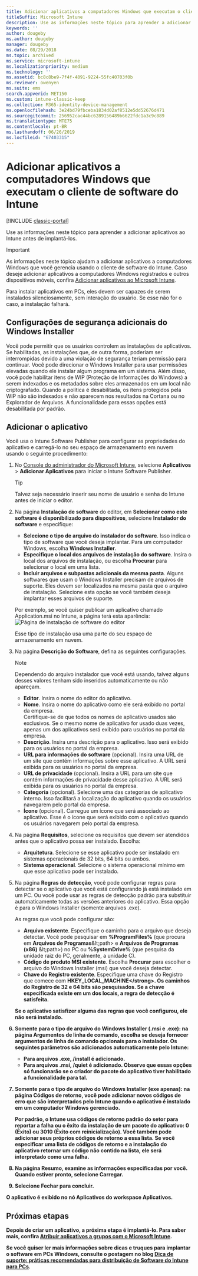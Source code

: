 ```yaml
---
title: Adicionar aplicativos a computadores Windows que executam o cliente de software do Intune
titleSuffix: Microsoft Intune
description: Use as informações neste tópico para aprender a adicionar aplicativos para computadores Windows ao Intune antes de implantá-los.
keywords: ''
author: dougeby
ms.author: dougeby
manager: dougeby
ms.date: 08/29/2018
ms.topic: archived
ms.service: microsoft-intune
ms.localizationpriority: medium
ms.technology: ''
ms.assetid: bc8c8be9-7f4f-4891-9224-55fc40703f0b
ms.reviewer: owenyen
ms.suite: ems
search.appverid: MET150
ms.custom: intune-classic-keep
ms.collection: M365-identity-device-management
ms.openlocfilehash: 3e24bd79fbceba1834d02af8512e5dd52676d471
ms.sourcegitcommit: 256952cac44bc6289156489b6622fdc1a3c9c889
ms.translationtype: MTE75
ms.contentlocale: pt-BR
ms.lasthandoff: 06/26/2019
ms.locfileid: "67403315"
---
```

# <a name="add-apps-for-windows-pcs-that-run-the-intune-software-client"></a>Adicionar aplicativos a computadores Windows que executam o cliente de software do Intune

[!INCLUDE [classic-portal](includes/classic-portal.md)]

Use as informações neste tópico para aprender a adicionar aplicativos ao Intune antes de implantá-los.

> [!IMPORTANT]
> As informações neste tópico ajudam a adicionar aplicativos a computadores Windows que você gerencia usando o cliente de software do Intune. Caso deseje adicionar aplicativos a computadores Windows registrados e outros dispositivos móveis, confira [Adicionar aplicativos ao Microsoft Intune](apps-add.md).

Para instalar aplicativos em PCs, eles devem ser capazes de serem instalados silenciosamente, sem interação do usuário. Se esse não for o caso, a instalação falhará.

## <a name="additional-security-settings-for-windows-installer"></a>Configurações de segurança adicionais do Windows Installer
Você pode permitir que os usuários controlem as instalações de aplicativos. Se habilitadas, as instalações que, de outra forma, poderiam ser interrompidas devido a uma violação de segurança teriam permissão para continuar. Você pode direcionar o Windows Installer para usar permissões elevadas quando ele instalar algum programa em um sistema. Além disso, você pode habilitar itens de WIP (Proteção de Informações do Windows) a serem indexados e os metadados sobre eles armazenados em um local não criptografado. Quando a política é desabilitada, os itens protegidos pela WIP não são indexados e não aparecem nos resultados na Cortana ou no Explorador de Arquivos. A funcionalidade para essas opções está desabilitada por padrão. 

## <a name="add-the-app"></a>Adicionar o aplicativo
Você usa o Intune Software Publisher para configurar as propriedades do aplicativo e carregá-lo no seu espaço de armazenamento em nuvem usando o seguinte procedimento:

1. No [Console do administrador do Microsoft Intune](https://manage.microsoft.com), selecione **Aplicativos** &gt; **Adicionar Aplicativos** para iniciar o Intune Software Publisher.

   > [!TIP]
   > Talvez seja necessário inserir seu nome de usuário e senha do Intune antes de iniciar o editor.

2. Na página **Instalação de software** do editor, em **Selecionar como este software é disponibilizado para dispositivos**, selecione **Instalador do software** e especifique:

   - **Selecione o tipo de arquivo do instalador do software**. Isso indica o tipo de software que você deseja implantar. Para um computador Windows, escolha **Windows Installer**.
   - **Especifique o local dos arquivos de instalação do software**. Insira o local dos arquivos de instalação, ou escolha **Procurar** para selecionar o local em uma lista.
   - **Incluir arquivos e subpastas adicionais da mesma pasta**. Alguns softwares que usam o Windows Installer precisam de arquivos de suporte. Eles devem ser localizados na mesma pasta que o arquivo de instalação. Selecione esta opção se você também deseja implantar esses arquivos de suporte.

   Por exemplo, se você quiser publicar um aplicativo chamado Application.msi no Intune, a página terá esta aparência: ![Página de instalação de software do editor](media/publisher-for-pc.png)

   Esse tipo de instalação usa uma parte do seu espaço de armazenamento em nuvem.

3. Na página **Descrição do Software**, defina as seguintes configurações.

   > [!NOTE]
   > Dependendo do arquivo instalador que você está usando, talvez alguns desses valores tenham sido inseridos automaticamente ou não apareçam.

   - **Editor**. Insira o nome do editor do aplicativo.
   - **Nome**. Insira o nome do aplicativo como ele será exibido no portal da empresa.<br />Certifique-se de que todos os nomes de aplicativo usados são exclusivos. Se o mesmo nome de aplicativo for usado duas vezes, apenas um dos aplicativos será exibido para usuários no portal da empresa.
   - **Descrição**. Insira uma descrição para o aplicativo. Isso será exibido para os usuários no portal da empresa.
   - **URL para informações do software** (opcional). Insira uma URL de um site que contém informações sobre esse aplicativo. A URL será exibida para os usuários no portal da empresa.
   - **URL de privacidade** (opcional). Insira a URL para um site que contém informações de privacidade desse aplicativo. A URL será exibida para os usuários no portal da empresa.
   - **Categoria** (opcional). Selecione uma das categorias de aplicativo interno. Isso facilitará a localização do aplicativo quando os usuários navegarem pelo portal da empresa.
   - **Ícone** (opcional). Carregue um ícone que será associado ao aplicativo. Esse é o ícone que será exibido com o aplicativo quando os usuários navegarem pelo portal da empresa.

4. Na página **Requisitos**, selecione os requisitos que devem ser atendidos antes que o aplicativo possa ser instalado. Escolha:

   - **Arquitetura**. Selecione se esse aplicativo pode ser instalado em sistemas operacionais de 32 bits, 64 bits ou ambos.
   - **Sistema operacional**. Selecione o sistema operacional mínimo em que esse aplicativo pode ser instalado.

5. Na página **Regras de detecção**, você pode configurar regras para detectar se o aplicativo que você está configurando já está instalado em um PC. Ou você pode usar as regras de detecção padrão para substituir automaticamente todas as versões anteriores do aplicativo. Essa opção é para o Windows Installer (somente arquivos .exe).

   As regras que você pode configurar são:
   - **Arquivo existente**. Especifique o caminho para o arquivo que deseja detectar. Você pode pesquisar em **%ProgramFiles%** (que procura em **Arquivos de Programas**\&lt;path&gt; e **Arquivos de Programas (x86)** \&lt;path&gt;) no PC ou **%SystemDrive%** (que pesquisa da unidade raiz do PC, geralmente, a unidade C).
   - **Código de produto MSI existente**. Escolha **Procurar** para escolher o arquivo do Windows Installer (msi) que você deseja detectar.
   - <strong>Chave do Registro existente</strong>. Especifique uma chave do Registro que comece com <strong>HKEY_LOCAL_MACHINE\</strong>. Os caminhos do Registro de 32 e 64 bits são pesquisados. Se a chave especificada existe em um dos locais, a regra de detecção é satisfeita.

   Se o aplicativo satisfizer alguma das regras que você configurou, ele não será instalado.

6. Somente para o tipo de arquivo do **Windows Installer** (.msi e .exe): na página **Argumentos de linha de comando**, escolha se deseja fornecer argumentos de linha de comando opcionais para o instalador.
   Os seguintes parâmetros são adicionados automaticamente pelo Intune:
   - Para arquivos .exe, **/install** é adicionado.
   - Para arquivos .msi, **/quiet** é adicionado.
   Observe que essas opções só funcionarão se o criador do pacote do aplicativo tiver habilitado a funcionalidade para tal.

7. Somente para o tipo de arquivo do **Windows Installer** (exe apenas): na página **Códigos de retorno**, você pode adicionar novos códigos de erro que são interpretados pelo Intune quando o aplicativo é instalado em um computador Windows gerenciado.

   Por padrão, o Intune usa códigos de retorno padrão do setor para reportar a falha ou o êxito da instalação de um pacote do aplicativo: **0** (Êxito) ou **3010** (Êxito com reinicialização). Você também pode adicionar seus próprios códigos de retorno a essa lista. Se você especificar uma lista de códigos de retorno e a instalação do aplicativo retornar um código não contido na lista, ele será interpretado como uma falha.

8. Na página **Resumo**, examine as informações especificadas por você. Quando estiver pronto, selecione **Carregar**.

9. Selecione **Fechar** para concluir.

O aplicativo é exibido no nó **Aplicativos** do workspace **Aplicativos**.

## <a name="next-steps"></a>Próximas etapas

Depois de criar um aplicativo, a próxima etapa é implantá-lo. Para saber mais, confira [Atribuir aplicativos a grupos com o Microsoft Intune](apps-deploy.md).

Se você quiser ler mais informações sobre dicas e truques para implantar o software em PCs Windows, consulte o postagem no blog [Dica de suporte: práticas recomendadas para distribuição de Software do Intune para PCs](https://support.microsoft.com/en-US/help/2583929).
